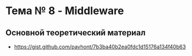 # Тема № 8 - Middleware


## Основной теоретический материал	

- https://gist.github.com/pavhont/7b3ba40b2ea0fdc1d15176a134f40b63



